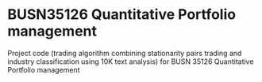 # BUSN35126 Quantitative Portfolio management
Project code (trading algorithm combining stationarity pairs trading and industry classification using 10K text analysis) for BUSN 35126 Quantitative Portfolio management
